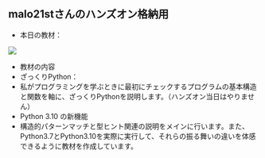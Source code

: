## malo21stさんのハンズオン格納用

- 本日の教材：<a target="_blank" href="https://colab.research.google.com/drive/1SZbG6cGA3Lx3Tp_VvfssB6fqL77n89j2?usp=sharing">
<img src="https://colab.research.google.com/assets/colab-badge.svg" class="badge">
</a>

- 教材の内容
 - ざっくりPython：
  - 私がプログラミングを学ぶときに最初にチェックするプログラムの基本構造と関数を軸に、ざっくりPythonを説明します。（ハンズオン当日はやりません）
 - Python 3.10 の新機能　
  - 構造的パターンマッチと型ヒント関連の説明をメインに行います。また、Python3.7とPython3.10を実際に実行して、それらの振る舞いの違いを体感できるように教材を作成しています。  
